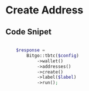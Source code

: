 # Create Address

## Code Snipet
```php

    $response = 
        Bitgo::tbtc($config)
            ->wallet()
            ->addresses()
            ->create()
            ->label($label)
            ->run();
```